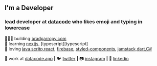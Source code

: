 
## I'm a Developer

### lead  developer at [datacode][datacode.app] who likes emoji and typing in lowercase

👨🏼‍💻 building [bradgarropy.com][website]  
🧠 learning [nextjs][next], [typescript][typescript]  
💜 loving [java scritp][java script],[react][react], [firebase][firebase], [styled-components][styled], [jamstack][jamstack],[dart][dart],[C#][C#] 

🏡 work at [datacode.app][datacode.app]  **|** 
🐦 [twitter][twitter] **|** 
📷 [instagram][instagram] **|** 
👔 [linkedin][linkedin]

[datacode.app]:https://www.datacode.app
<!-- [banner]: https://raw.githubusercontent.com/bradgarropy/bradgarropy/master/banner.png -->
[adobe]: https://adobe.com
[react]: http://reactjs.org
[firebase]: https://firebase.google.com
[styled]: https://styled-components.com
[jamstack]: https://jamstack.org
[next]: https://nextjs.org
[C#]:https://docs.microsoft.com/en-us/dotnet/csharp
[dart]:https://dart.dev
[java script]:https://www.javascript.com
<!-- [typescript]: https://www.typescriptlang.org -->
[website]: https://datacode.app
[twitter]: https://twitter.com/dev_farzad
[instagram]: https://www.instagram.com/_far.zad/
[linkedin]: https://www.linkedin.com/in/farzad-developer/
<!-- [npm]: https://npmjs.com/~bradgarropy -->

